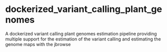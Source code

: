 # dockerized_variant_calling_plant_genomes
A dockerized variant calling plant genomes estimation pipeline providing multiple support for the estimation of the variant calling and estimating the genome maps with the jbrowse
